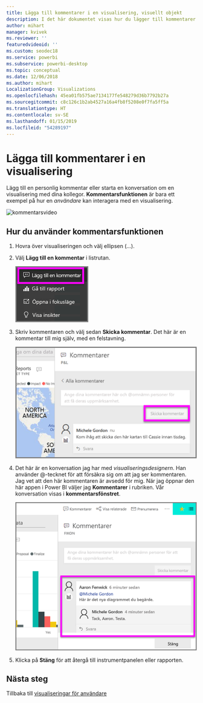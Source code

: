 ```yaml
---
title: Lägga till kommentarer i en visualisering, visuellt objekt
description: I det här dokumentet visas hur du lägger till kommentarer i ett visuellt objekt och hur du använder kommentarer för att ha konversationer om ett visuellt objekt.
author: mihart
manager: kvivek
ms.reviewer: ''
featuredvideoid: ''
ms.custom: seodec18
ms.service: powerbi
ms.subservice: powerbi-desktop
ms.topic: conceptual
ms.date: 12/06/2018
ms.author: mihart
LocalizationGroup: Visualizations
ms.openlocfilehash: 45ea01fb575ae7134177fe548279d36b7792b27a
ms.sourcegitcommit: c8c126c1b2ab4527a16a4fb8f5208e0f7fa5ff5a
ms.translationtype: HT
ms.contentlocale: sv-SE
ms.lasthandoff: 01/15/2019
ms.locfileid: "54289197"
---
```

# <a name="add-comments-to-a-visualization"></a>Lägga till kommentarer i en visualisering
Lägg till en personlig kommentar eller starta en konversation om en visualisering med dina kollegor. **Kommentarsfunktionen** är bara ett exempel på hur en *användare* kan interagera med en visualisering. 

![kommentarsvideo](media/end-user-comment/comment.gif)

## <a name="how-to-use-the-comment-feature"></a>Hur du använder kommentarsfunktionen

1. Hovra över visualiseringen och välj ellipsen (...).    
2. Välj **Lägg till en kommentar** i listrutan.

    ![Lägga till en kommentar är det första alternativet](media/end-user-comment/power-bi-comment.png)  

3.  Skriv kommentaren och välj sedan **Skicka kommentar**. Det här är en kommentar till mig själv, med en felstavning.

    ![Lägg till en kommentar till mig själv](media/end-user-comment/power-bi-comment-self2.png)  

4. Det här är en konversation jag har med *visualiseringsdesignern*. Han använder @-tecknet för att försäkra sig om att jag ser kommentaren. Jag vet att den här kommentaren är avsedd för mig. När jag öppnar den här appen i Power BI väljer jag **Kommentarer** i rubriken. Vår konversation visas i **kommentarsfönstret**. 

    ![Lägg till ett omnämnande till en kommentar](media/end-user-comment/power-bi-comment-mention.png)  


5. Klicka på **Stäng** för att återgå till instrumentpanelen eller rapporten.

## <a name="next-steps"></a>Nästa steg
Tillbaka till [visualiseringar för användare](end-user-visualizations.md)    
<!--[Select a visualization to open a report](end-user-open-report.md)-->
